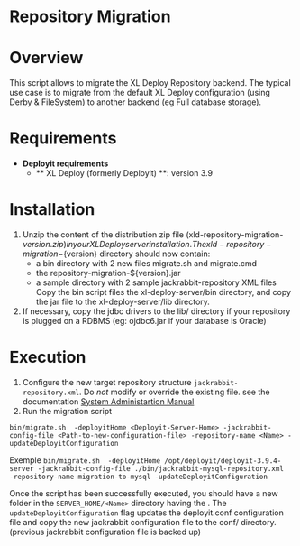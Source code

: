 # Repository Migration #

# Overview #

This script allows to migrate the XL Deploy Repository backend. The typical use case is to migrate from the default XL Deploy configuration (using Derby & FileSystem) to another backend (eg Full database storage).

# Requirements #

* **Deployit requirements**
	* ** XL Deploy (formerly Deployit) **: version 3.9
	
# Installation #

1. Unzip the content of the distribution zip file (xld-repository-migration-${version}.zip) in your XL Deploy server installation.  The xld-repository-migration-${version} directory should now contain:
    * a bin directory with 2 new files migrate.sh and migrate.cmd
    * the repository-migration-${version}.jar
    * a sample directory with 2 sample jackrabbit-repository XML files
Copy the bin script files the xl-deploy-server/bin directory, and copy the jar file to the xl-deploy-server/lib directory.
2. If necessary, copy the jdbc drivers to the lib/ directory if your repository is plugged on a RDBMS (eg: ojdbc6.jar if your database is Oracle)

# Execution

1. Configure the new target repository structure `jackrabbit-repository.xml`. Do *not* modify or override the existing file. see the documentation [System Administartion Manual](http://docs.xebialabs.com/releases/3.9/deployit/systemadminmanual.html#using-a-database)
2. Run the migration script

`bin/migrate.sh  -deployitHome <Deployit-Server-Home> -jackrabbit-config-file <Path-to-new-configuration-file> -repository-name <Name> -updateDeployitConfiguration`

Exemple
`bin/migrate.sh  -deployitHome /opt/deployit/deployit-3.9.4-server -jackrabbit-config-file ./bin/jackrabbit-mysql-repository.xml  -repository-name migration-to-mysql -updateDeployitConfiguration`

Once the script has been successfully executed, you should have a new folder in the `SERVER_HOME/<Name>` directory having the <Name>. The `-updateDeployitConfiguration` flag updates the deployit.conf configuration file and copy the new jackrabbit configuration file to the conf/ directory. (previous jackrabbit configuration file is backed up)